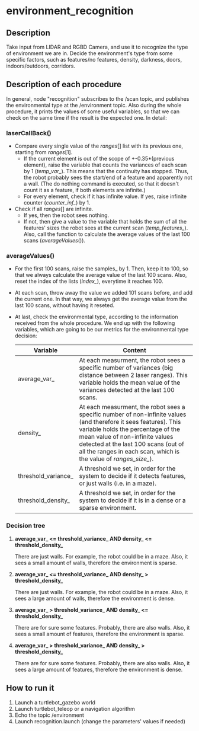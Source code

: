 # environment_recognition


## Description

Take input from LIDAR and RGBD Camera, and use it to recognize the type of environment we are in. Decide the environment's type from some specific factors, such as features/no features, density, darkness, doors, indoors/outdoors, corridors.


## Description of each procedure

In general, node "recognition" subscribes to the /scan topic, and publishes the environmental type at the /environment topic. Also during the whole procedure, it prints the values of some useful variables, so that we can check on the same time if the result is the expected one. In detail:

### laserCallBack()
- Compare every single value of the *ranges*[] list with its previous one, starting from *ranges*[1].
  - If the current element is out of the scope of +-0.35*(previous element), raise the variable that counts the variances of each scan by 1 (*temp_var_*). This means that the continuity has stopped. Thus, the robot probably sees the start/end of a feature and apparently not a wall. (The do nothing command is executed, so that it doesn't count it as a feature, if both elements are infinite.)
  - For every element, check if it has infinite value. If yes, raise infinite counter (*counter_inf_*) by 1.
- Check if all *ranges*[] are infinite.
  - If yes, then the robot sees nothing.
  - If not, then give a value to the variable that holds the sum of all the features' sizes the robot sees at the current scan (*temp_features_*). Also, call the function to calculate the average values of the last 100 scans (*averageValues*()).

### averageValues()
- For the first 100 scans, raise the samples_ by 1. Then, keep it to 100, so that we always calculate the average value of the last 100 scans. Also, reset the index of the lists (*index_*), everytime it reaches 100.
- At each scan, throw away the value we added 101 scans before, and add the current one. In that way, we always get the average value from the last 100 scans, without having it reseted. 
- At last, check the environmental type, according to the information received from the whole procedure. We end up with the following variables, which are going to be our metrics for the environmental type decision:

  | Variable | Content |	  
  | --- | --- |
  | average_var_ | At each measurment, the robot sees a specific number of variances (big distance between 2 laser ranges). This variable holds the mean value of the variances detected at the last 100 scans. |
  | density_ | At each measurment, the robot sees a specific number of non-infinite values (and therefore it sees features). This variable holds the percentage of the mean value of non-infinite values detected at the last 100 scans (out of all the ranges in each scan, which is the value of *ranges_size_*). |
  | threshold_variance_ | A threshold we set, in order for the system to decide if it detects features, or just walls (i.e. in a maze). |
  | threshold_density_  | A threshold we set, in order for the system to decide if it is in a dense or a sparse environment. |			  
### Decision tree
1. **average_var_ <= threshold_variance_ AND density_ <= threshold_density_**

   There are just walls. For example, the robot could be in a maze. Also, it sees a small amount of walls, therefore the environment is sparse.

2. **average_var_ <= threshold_variance_ AND density_ > threshold_density_**

   There are just walls. For example, the robot could be in a maze. Also, it sees a large amount of walls, therefore the environment is dense.

3. **average_var_ > threshold_variance_ AND density_ <= threshold_density_**

   There are for sure some features. Probably, there are also walls. Also, it sees a small amount of features, therefore the environment is sparse.

4. **average_var_ > threshold_variance_ AND density_ > threshold_density_**

   There are for sure some features. Probably, there are also walls. Also, it sees a large amount of features, therefore the environment is dense.

## How to run it

1. Launch a turtlebot_gazebo world
2. Launch turtlebot_teleop or a navigation algorithm
3. Echo the topic /environment
4. Launch recognition.launch (change the parameters' values if needed)